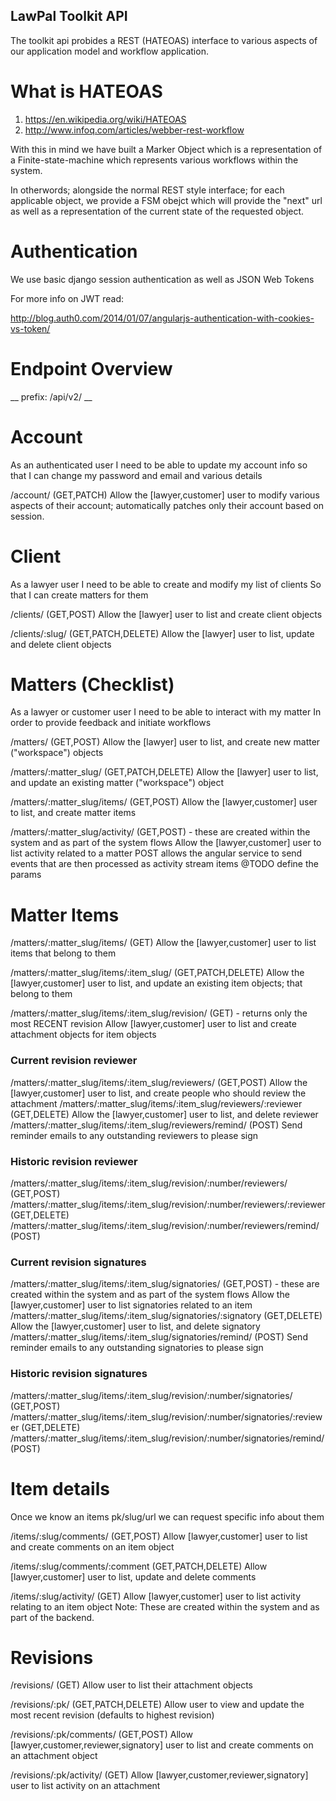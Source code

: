 LawPal Toolkit API
------------------


The toolkit api probides a REST (HATEOAS) interface to various aspects of our application
model and workflow application.


What is HATEOAS
===============

1. https://en.wikipedia.org/wiki/HATEOAS
2. http://www.infoq.com/articles/webber-rest-workflow

With this in mind we have built a Marker Object which is a representation of
a Finite-state-machine which represents various workflows within the system.

In otherwords; alongside the normal REST style interface; for each applicable
object, we provide a FSM obejct which will provide the "next" url as well as a
representation of the current state of the requested object.


Authentication
==============

We use basic django session authentication as well as JSON Web Tokens

For more info on JWT read:

http://blog.auth0.com/2014/01/07/angularjs-authentication-with-cookies-vs-token/


Endpoint Overview
=================

__ prefix: /api/v2/ __

Account
=======

As an authenticated user
I need to be able to update my account info
so that I can change my password and email and various details

/account/ (GET,PATCH)
    Allow the [lawyer,customer] user to modify various aspects of their account; automatically
    patches only their account based on session.


Client
======

As a lawyer user
I need to be able to create and modify my list of clients
So that I can create matters for them

/clients/ (GET,POST)
    Allow the [lawyer] user to list and create client objects

/clients/:slug/ (GET,PATCH,DELETE)
    Allow the [lawyer] user to list, update and delete client objects


Matters (Checklist)
===================

As a lawyer or customer user
I need to be able to interact with my matter
In order to provide feedback and initiate workflows

/matters/ (GET,POST)
    Allow the [lawyer] user to list, and create new matter ("workspace") objects


/matters/:matter_slug/ (GET,PATCH,DELETE)
    Allow the [lawyer] user to list, and update an existing matter ("workspace") object


/matters/:matter_slug/items/ (GET,POST)
    Allow the [lawyer,customer] user to list, and create matter items


/matters/:matter_slug/activity/ (GET,POST) - these are created within the system and as part of the system flows
    Allow the [lawyer,customer] user to list activity related to a matter
    POST allows the angular service to send events that are then processed as activity stream items
    @TODO define the params


Matter Items
============

/matters/:matter_slug/items/ (GET)
    Allow the [lawyer,customer] user to list items that belong to them

/matters/:matter_slug/items/:item_slug/ (GET,PATCH,DELETE)
    Allow the [lawyer,customer] user to list, and update an existing item
    objects; that belong to them

/matters/:matter_slug/items/:item_slug/revision/ (GET) - returns only the most RECENT revision
    Allow [lawyer,customer] user to list and create attachment objects for item objects

### Current revision reviewer
/matters/:matter_slug/items/:item_slug/reviewers/ (GET,POST)
    Allow the [lawyer,customer] user to list, and create people who should review
    the attachment
/matters/:matter_slug/items/:item_slug/reviewers/:reviewer (GET,DELETE)
    Allow the [lawyer,customer] user to list, and delete reviewer
/matters/:matter_slug/items/:item_slug/reviewers/remind/ (POST)
    Send reminder emails to any outstanding reviewers to please sign

### Historic revision reviewer
/matters/:matter_slug/items/:item_slug/revision/:number/reviewers/ (GET,POST)
/matters/:matter_slug/items/:item_slug/revision/:number/reviewers/:reviewer (GET,DELETE)
/matters/:matter_slug/items/:item_slug/revision/:number/reviewers/remind/ (POST)


### Current revision signatures
/matters/:matter_slug/items/:item_slug/signatories/ (GET,POST) - these are created within the system and as part of the system flows
    Allow the [lawyer,customer] user to list signatories related to an item
/matters/:matter_slug/items/:item_slug/signatories/:signatory (GET,DELETE)
    Allow the [lawyer,customer] user to list, and delete signatory
/matters/:matter_slug/items/:item_slug/signatories/remind/ (POST)
    Send reminder emails to any outstanding signatories to please sign

### Historic revision signatures
/matters/:matter_slug/items/:item_slug/revision/:number/signatories/ (GET,POST)
/matters/:matter_slug/items/:item_slug/revision/:number/signatories/:reviewer (GET,DELETE)
/matters/:matter_slug/items/:item_slug/revision/:number/signatories/remind/ (POST)


Item details
============

Once we know an items pk/slug/url we can request specific info about them


/items/:slug/comments/ (GET,POST)
    Allow [lawyer,customer] user to list and create comments on an item object

/items/:slug/comments/:comment (GET,PATCH,DELETE)
    Allow [lawyer,customer] user to list, update and delete comments


/items/:slug/activity/ (GET) 
    Allow [lawyer,customer] user to list activity relating to an item object
    Note: These are created within the system and as part
    of the backend.


Revisions
===========

/revisions/ (GET)
    Allow user to list their attachment objects

/revisions/:pk/ (GET,PATCH,DELETE)
    Allow user to view and update the most recent revision (defaults to highest
    revision)

/revisions/:pk/comments/ (GET,POST)
    Allow [lawyer,customer,reviewer,signatory] user to list and create comments on an attachment
    object

/revisions/:pk/activity/ (GET)
    Allow [lawyer,customer,reviewer,signatory] user to list activity on an attachment
